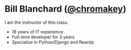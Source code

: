 # Bill Blanchard ([@chromakey](https://github.com/chromakey))

I am the instructor of this class.

* 18 years of IT experience
* Full-time developer for 3 years
* Specialize in Python/Django and Reactjs
